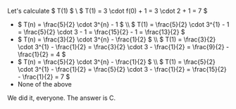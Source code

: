 Let's calculate $ T(1) $ \\
$ T(1) = 3 \cdot f(0) + 1 = 3 \cdot 2 + 1 = 7 $
<ul>
<li> $ T(n) = \frac{5}{2} \cdot 3^{n} - 1 $ \\
$ T(1) = \frac{5}{2} \cdot 3^{1} - 1 = \frac{5}{2} \cdot 3 - 1 = \frac{15}{2} - 1 = \frac{13}{2} $
<li> $ T(n) = \frac{3}{2} \cdot 3^{n} - \frac{1}{2} $ \\
$ T(1) = \frac{3}{2} \cdot 3^{1} - \frac{1}{2} = \frac{3}{2} \cdot 3 - \frac{1}{2} = \frac{9}{2} - \frac{1}{2} = 4 $
<li> $ T(n) = \frac{5}{2} \cdot 3^{n} - \frac{1}{2} $ \\
$ T(1) = \frac{5}{2} \cdot 3^{1} - \frac{1}{2} = \frac{5}{2} \cdot 3 - \frac{1}{2} = \frac{15}{2} - \frac{1}{2} = 7 $
<li> None of the above
</ul>
We did it, everyone. The answer is C.
